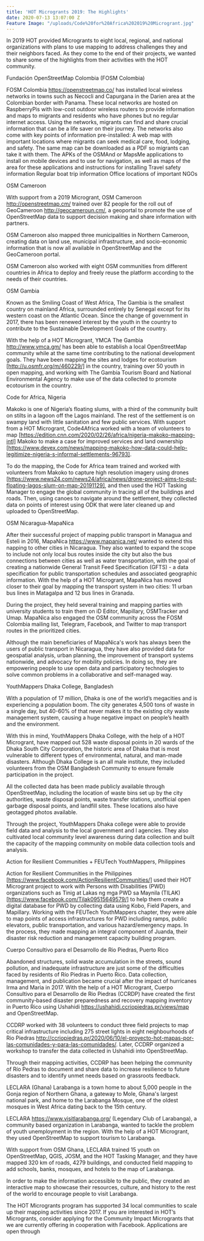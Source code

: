 ```yaml
---
title: 'HOT Microgrants 2019: The Highlights'
date: 2020-07-13 13:07:00 Z
Feature Image: "/uploads/Code%20for%20Africa%202019%20Microgrant.jpg"
---
```


In 2019 HOT provided Microgrants to eight local, regional, and national organizations with plans to use mapping to address challenges they and their neighbors faced. As they come to the end of their projects, we wanted to share some of the highlights from their activities with the HOT community.

Fundación OpenStreetMap Colombia (FOSM Colombia)

FOSM Colombia https://openstreetmap.co/ has installed local wireless networks in towns such as Necocli and Capurgana in the Darien area at the Colombian border with Panama. These local networks are hosted on RaspberryPis with low-cost outdoor wireless routers to provide information and maps to migrants and residents who have phones but no regular internet access. Using the networks, migrants can find and share crucial information that can be a life saver on their journey. The networks also come with key points of information pre-installed:
A web map with important locations where migrants can seek medical care, food, lodging, and safety.
The same map can be downloaded as a PDF so migrants can take it with them.
The APKs of the OSMAnd or MapsMe applications to install on mobile devices and to use for navigation, as well as maps of the area for these applications and instructions for installing
Travel safety information
Regular boat trip information
Office locations of important NGOs

OSM Cameroon

With support from a 2019 Microgrant, OSM Cameroon http://openstreetmap.cm/ trained over 82 people for the roll out of GeoCameroon http://geocameroun.cm/, a geoportal to promote the use of OpenStreetMap data to support decision making and share information with partners.

OSM Cameroon also mapped three municipalities in Northern Cameroon, creating data on land use, municipal infrastructure, and socio-economic information that is now all available in OpenStreetMap and the GeoCameroon portal.

OSM Cameroon also worked with eight OSM communities from different countries in Africa to deploy and freely reuse the platform according to the needs of their countries.

OSM Gambia

Known as the Smiling Coast of West Africa, The Gambia is the smallest country on mainland Africa, surrounded entirely by Senegal except for its western coast on the Atlantic Ocean. Since the change of government in 2017, there has been renewed interest by the youth in the country to contribute to the Sustainable Development Goals of the country. 

With the help of a HOT Microgrant, YMCA The Gambia http://www.ymca.gm/ has been able to establish a local OpenStreetMap community while at the same time contributing to the national development goals. They have been mapping the sites and lodges for ecotourism [http://u.osmfr.org/m/460229/] in the country, training over 50 youth in open mapping, and working with The Gambia Tourism Board and National Environmental Agency to make use of the data collected to promote ecotourism in the country.

Code for Africa, Nigeria

Makoko is one of Nigeria’s floating slums, with a third of the community built on stilts in a lagoon off the Lagos mainland. The rest of the settlement is on swampy land with little sanitation and few public services. With support from a HOT Microgrant, Code4Africa worked with a team of volunteers to map [https://edition.cnn.com/2020/02/26/africa/nigeria-makoko-mapping-intl] Makoko to make a case for improved services and land ownership [https://www.devex.com/news/mapping-makoko-how-data-could-help-legitimize-nigeria-s-informal-settlements-96793].

To do the mapping, the Code for Africa team trained and worked with volunteers from Makoko to capture high resolution imagery using drones [https://www.news24.com/news24/africa/news/drone-project-aims-to-put-floating-lagos-slum-on-map-20191129], and then used the HOT Tasking Manager to engage the global community in tracing all of the buildings and roads. Then, using canoes to navigate around the settlement, they collected data on points of interest using ODK that were later cleaned up and uploaded to OpenStreetMap.

OSM Nicaragua-MapaNica

After their successful project of mapping public transport in Managua and Esteli in 2016, MapaNica https://www.mapanica.net/ wanted to extend this napping to other cities in Nicaragua. They also wanted to expand the scope to include not only local bus routes inside the city but also the bus connections between cities as well as water transportation, with the goal of creating a nationwide General Transit Feed Specification (GFTS) -  a data specification for public transportation schedules and associated geographic information. With the help of a HOT Microgrant, MapaNica has moved closer to their goal by mapping the transport system in two cities: 11 urban bus lines in Matagalpa and 12 bus lines in Granada.

During the project, they held several training and mapping parties with university students to train them on iD Editor, Mapillary, OSMTracker and Umap. MapaNica also engaged the OSM community across the FOSM Colombia mailing list, Telegram, Facebook, and Twitter to map transport routes in the prioritized cities.

Although the main beneficiaries of MapaNica's work has always been the users of public transport in Nicaragua, they have also provided data for geospatial analysis, urban planning, the improvement of transport systems nationwide, and advocacy for mobility policies. In doing so, they are empowering people to use open data and participatory technologies to solve common problems in a collaborative and self-managed way.

YouthMappers Dhaka College, Bangladesh

With a population of 17 million, Dhaka is one of the world’s megacities and is experiencing a population boom. The city generates 4,500 tons of waste in a single day, but 40-60% of that never makes it to the existing city waste management system, causing a huge negative impact on people’s health and the environment. 

With this in mind, YouthMappers Dhaka College, with the help of a HOT Microgrant, have mapped out 528 waste disposal points in 20 wards of the Dhaka South City Corporation, the historic area of Dhaka that is most vulnerable to different types of environmental, natural, and man-made disasters. Although Dhaka College is an all male institute, they included volunteers from the OSM Bangladesh Community to ensure female participation in the project.

All the collected data has been made publicly available through OpenStreetMap, including the location of waste bins set up by the city authorities, waste disposal points, waste transfer stations, unofficial open garbage disposal points, and landfill sites. These locations also have geotagged photos available. 

Through the project, YouthMappers Dhaka college were able to provide field data and analysis to the local government and l agencies. They also cultivated local community level awareness during data collection and built the capacity of the mapping community on mobile data collection tools and analysis.

Action for Resilient Communities + FEUTech YouthMappers, Philippines

Action for Resilient Communities in the Philippines [https://www.facebook.com/ActionResilientCommunities/]  used their HOT Microgrant project to work with Persons with Disabilities (PWD) organizations such as Tinig at Lakas ng mga PWD sa Maynila (TILAK) [https://www.facebook.com/Tilak09515649579/] to help them create a digital database for PWD by collecting data using Kobo, Field Papers, and Mapillary. Working with the FEUTech YouthMappers chapter, they were able to map points of access infrastructures for PWD including ramps, public elevators, public transportation, and various hazard/emergency maps. In the process, they made mapping an integral component of Juanda, their disaster risk reduction and management capacity building program.

Cuerpo Consultivo para el Desarrollo de Rio Piedras, Puerto Rico

Abandoned structures, solid waste accumulation in the streets, sound pollution, and inadequate infrastructure are just some of the difficulties faced by residents of Río Piedras in Puerto Rico. Data collection, management, and publication became crucial after the impact of hurricanes Irma and Maria in 2017. With the help of a HOT Microgrant, Cuerpo Consultivo para el Desarrollo de Rio Piedras (CCRDP) have created the first community‐based disaster preparedness and recovery mapping inventory in Puerto Rico using Ushahidi https://ushahidi.ccriopiedras.pr/views/map and OpenStreetMap.

CCDRP worked with 38 volunteers to conduct three field projects to map critical infrastructure including 275 street lights in eight neighbourhoods of Rio Piedras http://ccriopiedras.pr/2020/06/10/el-proyecto-hot-mapas-por-las-comunidades-y-para-las-comunidades/. Later, CCDRP organized a workshop to transfer the data collected in Ushahidi into OpenStreetMap.

Through their mapping activities, CCDRP has been helping the community of Río Pedras to document and share data to increase resilience to future disasters and to identify unmet needs based on grassroots feedback.

LECLARA (Ghana)
Larabanga is a town home to about 5,000 people in the Gonja region of Northern Ghana, a gateway to Mole, Ghana's largest national park, and home to the Larabanga Mosque, one of the oldest mosques in West Africa dating back to the 15th century.

LECLARA https://www.visitlarabanga.org/ (Legendary Club of Larabanga), a community based organization in Larabanga, wanted to tackle the problem of youth unemployment in the region. With the help of a HOT Microgrant, they used OpenStreetMap to support tourism to Larabanga.
 
With support from OSM Ghana, LECLARA trained 15 youth on OpenStreetMap, QGIS, JOSM, and the HOT Tasking Manager, and they have mapped 320 km of roads, 4279 buildings, and conducted field mapping to add schools, banks, mosques, and hotels to the map of Larabanga.

In order to make the information accessible to the public, they created an interactive map to showcase their resources, culture, and history to the rest of the world to encourage people to visit Larabanga.

The HOT Microgrants program has supported 34 local communities to scale up their mapping activities since 2017. If you are interested in HOT’s Microgrants, consider applying for the Community Impact Microgrants that we are currently offering in cooperation with Facebook. Applications are open through


